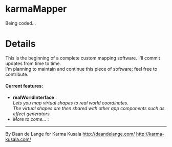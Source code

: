 # karmaMapper

Being coded...

# Details
This is the beginning of a complete custom mapping software. I'll commit updates from time to time.  
I'm planning to maintain and continue this piece of software; feel free to contribute.  

#### Current features:  
- __realWorldInterface__ :  
_Lets you map virtual shapes to real world coordinates._  
_The virtual shapes are then shared with other app components such as effect generators._  
- _More to come..._ :  

- - - -

By Daan de Lange for Karma Kusala
http://daandelange.com/
http://karma-kusala.com/